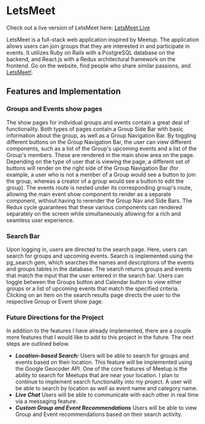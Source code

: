 # LetsMeet

Check out a live version of LetsMeet here: [LetsMeet Live][letsmeet]

[letsmeet]: https://lets-meet-app.herokuapp.com/

LetsMeet is a full-stack web application inspired by Meetup. The application allows users can join groups that they are interested in and participate in events. It utilizes Ruby on Rails with a PostgreSQL database on the backend, and React.js with a Redux architectural framework on the frontend.
Go on the website, find people who share similar passions, and [LetsMeet!][letsmeet].

## Features and Implementation

### Groups and Events show pages
The show pages for individual groups and events contain a great deal of functionality. Both types of pages contain a Group Side Bar with basic information about the group, as well as a Group Navigation Bar. By toggling different buttons on the Group Navigation Bar, the user can view different components, such as a list of the Group's upcoming events and a list of the Group's members. These are rendered in the main show area on the page. Depending on the type of user that is viewing the page, a different set of buttons will render on the right side of the Group Navigation Bar (for example, a user who is not a member of a Group would see a button to join the group, whereas a creator of a group would see a button to edit the group). The events route is nested under its corresponding group's route, allowing the main event show component to render as a separate component, without having to rerender the Group Nav and Side Bars. The Redux cycle guarantees that these various components can rendered separately on the screen while simultaneously allowing for a rich and seamless user experience.

### Search Bar
Upon logging in, users are directed to the search page. Here, users can search for groups and upcoming events. Search is implemented using the pg_search gem, which searches the names and descriptions of the events and groups tables in the database. The search returns groups and events that match the input that the user entered in the search bar. Users can toggle between the Groups button and Calendar button to view either groups or a list of upcoming events that match the specified criteria. Clicking on an item on the search results page directs the user to the respective Group or Event show page.


### Future Directions for the Project
In addition to the features I have already implemented, there are a couple more features that I would like to add to this project in the future. The next steps are outlined below.

* ***Location-based Search:*** Users will be able to search for groups and events based on their location. This feature will be implemented using the Google Geocoder API.
One of the core features of Meetup is the ability to search for Meetups that are near your location. I plan to continue to implement search functionality into my project. A user will be able to search by location as well as event name and category name.
* ***Live Chat*** Users will be able to communicate with each other in real time via a messaging feature.
* ***Custom Group and Event Recommendations*** Users will be able to view Group and Event recommendations based on their search activity.
